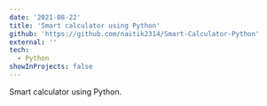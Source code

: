 ```yaml
---
date: '2021-08-22'
title: 'Smart calculator using Python'
github: 'https://github.com/naitik2314/Smart-Calculator-Python'
external: ''
tech:
  - Python
showInProjects: false
---
```


Smart calculator using Python.